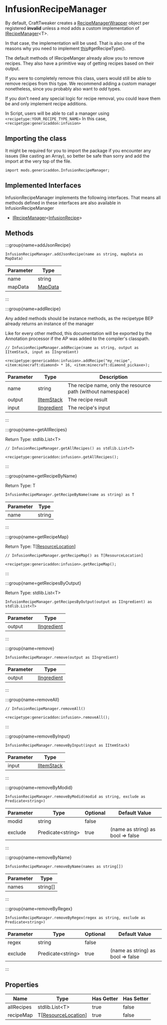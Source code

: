 # InfusionRecipeManager

By default, CraftTweaker creates a [RecipeManagerWrapper](/vanilla/api/recipe/manager/RecipeManagerWrapper)
 object per registered **invalid**
 unless a mod adds a custom implementation of [IRecipeManager](/vanilla/api/recipe/manager/IRecipeManager)&lt;T&gt;.
 
 In that case, the implementation will be used.
 That is also one of the reasons why you need to implement [this](.)#getRecipeType().
 
 The default methods of IRecipeManger already allow you to remove recipes.
 They also have a primitive way of getting recipes based on their output.
 
 If you were to completely remove this class, users would still be able to remove recipes from this type.
 We recommend adding a custom manager nonetheless, since you probably also want to _add_ types.
 
 If you don't need any special logic for recipe removal, you could leave them be and only implement recipe additions.
 
 In Script, users will be able to call a manager using `<recipetype:YOUR_RECIPE_TYPE_NAME>`
 In this case, `<recipetype:genericaddon:infusion>`

## Importing the class

It might be required for you to import the package if you encounter any issues (like casting an Array), so better be safe than sorry and add the import at the very top of the file.
```zenscript
import mods.genericaddon.InfusionRecipeManager;
```


## Implemented Interfaces
InfusionRecipeManager implements the following interfaces. That means all methods defined in these interfaces are also available in InfusionRecipeManager

- [IRecipeManager](/vanilla/api/recipe/manager/IRecipeManager)&lt;[InfusionRecipe](/mods/GenericAddon/InfusionRecipe)&gt;

## Methods

:::group{name=addJsonRecipe}

```zenscript
InfusionRecipeManager.addJsonRecipe(name as string, mapData as MapData)
```

| Parameter |                 Type                 |
|-----------|--------------------------------------|
| name      | string                               |
| mapData   | [MapData](/vanilla/api/data/MapData) |


:::

:::group{name=addRecipe}

Any added methods should be instance methods,
 as the recipetype BEP already returns an instance of the manager
 
 Like for every other method, this documentation will be exported by the Annotation processor
 if the AP was added to the compiler's classpath.

```zenscript
// InfusionRecipeManager.addRecipe(name as string, output as IItemStack, input as IIngredient)

<recipetype:genericaddon:infusion>.addRecipe("my_recipe", <item:minecraft:diamond> * 16, <item:minecraft:diamond_pickaxe>);
```

| Parameter |                        Type                        |                         Description                         |
|-----------|----------------------------------------------------|-------------------------------------------------------------|
| name      | string                                             | The recipe name, only the resource path (without namespace) |
| output    | [IItemStack](/vanilla/api/item/IItemStack)         | The recipe result                                           |
| input     | [IIngredient](/vanilla/api/ingredient/IIngredient) | The recipe's input                                          |


:::

:::group{name=getAllRecipes}

Return Type: stdlib.List&lt;T&gt;

```zenscript
// InfusionRecipeManager.getAllRecipes() as stdlib.List<T>

<recipetype:genericaddon:infusion>.getAllRecipes();
```

:::

:::group{name=getRecipeByName}

Return Type: T

```zenscript
InfusionRecipeManager.getRecipeByName(name as string) as T
```

| Parameter |  Type  |
|-----------|--------|
| name      | string |


:::

:::group{name=getRecipeMap}

Return Type: T[[ResourceLocation](/vanilla/api/resource/ResourceLocation)]

```zenscript
// InfusionRecipeManager.getRecipeMap() as T[ResourceLocation]

<recipetype:genericaddon:infusion>.getRecipeMap();
```

:::

:::group{name=getRecipesByOutput}

Return Type: stdlib.List&lt;T&gt;

```zenscript
InfusionRecipeManager.getRecipesByOutput(output as IIngredient) as stdlib.List<T>
```

| Parameter |                        Type                        |
|-----------|----------------------------------------------------|
| output    | [IIngredient](/vanilla/api/ingredient/IIngredient) |


:::

:::group{name=remove}

```zenscript
InfusionRecipeManager.remove(output as IIngredient)
```

| Parameter |                        Type                        |
|-----------|----------------------------------------------------|
| output    | [IIngredient](/vanilla/api/ingredient/IIngredient) |


:::

:::group{name=removeAll}

```zenscript
// InfusionRecipeManager.removeAll()

<recipetype:genericaddon:infusion>.removeAll();
```

:::

:::group{name=removeByInput}

```zenscript
InfusionRecipeManager.removeByInput(input as IItemStack)
```

| Parameter |                    Type                    |
|-----------|--------------------------------------------|
| input     | [IItemStack](/vanilla/api/item/IItemStack) |


:::

:::group{name=removeByModid}

```zenscript
InfusionRecipeManager.removeByModid(modid as string, exclude as Predicate<string>)
```

| Parameter |          Type           | Optional |           Default Value           |
|-----------|-------------------------|----------|-----------------------------------|
| modid     | string                  | false    |                                   |
| exclude   | Predicate&lt;string&gt; | true     | (name as string) as bool => false |


:::

:::group{name=removeByName}

```zenscript
InfusionRecipeManager.removeByName(names as string[])
```

| Parameter |   Type   |
|-----------|----------|
| names     | string[] |


:::

:::group{name=removeByRegex}

```zenscript
InfusionRecipeManager.removeByRegex(regex as string, exclude as Predicate<string>)
```

| Parameter |          Type           | Optional |           Default Value           |
|-----------|-------------------------|----------|-----------------------------------|
| regex     | string                  | false    |                                   |
| exclude   | Predicate&lt;string&gt; | true     | (name as string) as bool => false |


:::


## Properties

|    Name    |                             Type                              | Has Getter | Has Setter |
|------------|---------------------------------------------------------------|------------|------------|
| allRecipes | stdlib.List&lt;T&gt;                                          | true       | false      |
| recipeMap  | T[[ResourceLocation](/vanilla/api/resource/ResourceLocation)] | true       | false      |

